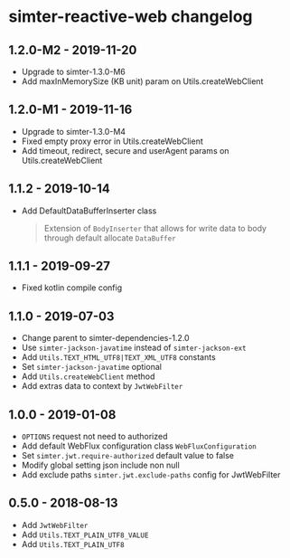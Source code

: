 # simter-reactive-web changelog

## 1.2.0-M2 - 2019-11-20

- Upgrade to simter-1.3.0-M6
- Add maxInMemorySize (KB unit) param on Utils.createWebClient

## 1.2.0-M1 - 2019-11-16

- Upgrade to simter-1.3.0-M4
- Fixed empty proxy error in Utils.createWebClient
- Add timeout, redirect, secure and userAgent params on Utils.createWebClient

## 1.1.2 - 2019-10-14

- Add DefaultDataBufferInserter class
    > Extension of `BodyInserter` that allows for write data to body through default allocate `DataBuffer`

## 1.1.1 - 2019-09-27

- Fixed kotlin compile config

## 1.1.0 - 2019-07-03

- Change parent to simter-dependencies-1.2.0
- Use `simter-jackson-javatime` instead of `simter-jackson-ext`
- Add `Utils.TEXT_HTML_UTF8|TEXT_XML_UTF8` constants
- Set `simter-jackson-javatime` optional
- Add `Utils.createWebClient` method
- Add extras data to context by `JwtWebFilter`

## 1.0.0 - 2019-01-08

- `OPTIONS` request not need to authorized
- Add default WebFlux configuration class `WebFluxConfiguration`
- Set `simter.jwt.require-authorized` default value to false
- Modify global setting json include non null
- Add exclude paths `simter.jwt.exclude-paths` config for JwtWebFilter

## 0.5.0 - 2018-08-13

- Add `JwtWebFilter`
- Add `Utils.TEXT_PLAIN_UTF8_VALUE`
- Add `Utils.TEXT_PLAIN_UTF8`